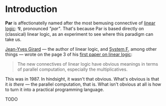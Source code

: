 # Introduction

**Par** is affectionatelly named after the most bemusing connective of
[linear logic](https://en.wikipedia.org/wiki/Linear_logic): ⅋, pronounced _"par"_.
That's because Par is based directly on (classical) linear logic, as an experiment to
see where this paradigm can take us.

[Jean-Yves Girard](https://en.wikipedia.org/wiki/Jean-Yves_Girard) — the author of linear logic,
and [System F](https://en.wikipedia.org/wiki/System_F), among other things — wrote on the page 3
of his [first paper on linear logic](https://www.sciencedirect.com/science/article/pii/0304397587900454):

> The new connectives of linear logic have obvious meanings in terms of
parallel computation, especially the multiplicatives.

This was in 1987. In hindsight, it wasn't that obvious. What's obvious is that it _is there_
— the parallel computation, that is. What isn't obvious at all is how to turn it into a practical
programming language.

TODO
